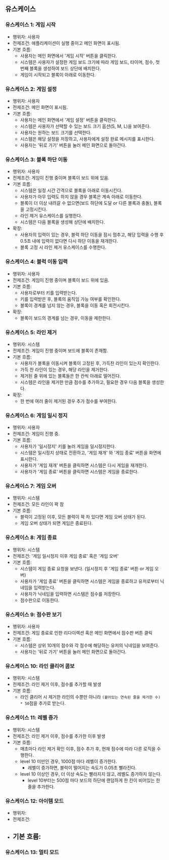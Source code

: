 ## 유스케이스

### 유스케이스 1: 게임 시작

- 행위자: 사용자
- 전제조건: 애플리케이션이 실행 중이고 메인 화면이 표시됨.
- 기본 흐름:
    - 사용자는 메인 화면에서 '게임 시작' 버튼을 클릭한다.
    - 시스템은 사용자가 설정한 게임 보드 크기에 따라 게임 보드, 타이머, 점수, 첫 번째 블록을 생성하여 보드 상단에 배치한다.
    - 게임이 시작되고 블록이 아래로 이동한다.

### 유스케이스 2: 게임 설정

- 행위자: 사용자
- 전제조건: 메인 화면이 표시됨.
- 기본 흐름:
    - 사용자는 메인 화면에서 '게임 설정' 버튼을 클릭한다.
    - 시스템은 사용자가 선택할 수 있는 보드 크기 옵션(S, M, L)을 보여준다.
    - 사용자는 원하는 보드 크기를 선택한다.
    - 시스템은 해당 설정을 저장하고, 사용자에게 설정 완료 메시지를 표시한다.
    - 사용자는 '뒤로 가기' 버튼을 눌러 메인 화면으로 돌아간다.

### 유스케이스 3: 블록 하단 이동

- 행위자: 사용자
- 전제조건: 게임이 진행 중이며 블록이 보드 위에 있음.
- 기본 흐름:
    - 시스템은 일정 시간 간격으로 블록을 아래로 이동시킨다.
    - 사용자가 아무 입력도 하지 않을 경우 블록은 계속 아래로 이동한다.
    - 블록이 더 이상 내려갈 수 없으면(보드 하단에 도달 or 다른 블록과 충돌), 블록을 고정시킨다.
    - 라인 제거 유스케이스를 실행한다.
    - 시스템은 다음 블록을 생성해 상단에 배치한다.
- 확장:
    - 사용자의 입력이 있는 경우, 블럭 하단 이동을 잠시 멈추고, 해당 입력을 수행 후 0.5초 내에 입력이 없다면 다시 하단 이동을 재개한다.
    - 블록 고정 시 라인 제거 유스케이스를 수행한다.

### 유스케이스 4: 블럭 이동 입력

- 행위자: 사용자
- 전제조건: 게임이 진행 중이며 블록이 보드 위에 있음.
- 기본 흐름:
    - 사용자로부터 키를 입력받는다.
    - 키를 입력받은 후, 블록의 움직임 가능 여부를 확인한다.
    - 블록이 경계를 넘지 않는 경우, 블록을 이동 혹은 회전시킨다.
- 확장:
    - 블록이 보드의 경계를 넘는 경우, 이동을 제한한다.

### 유스케이스 5: 라인 제거

- 행위자: 시스템
- 전제조건: 게임이 진행 중이며 보드에 블록이 존재함.
- 기본 흐름:
    - 사용자가 블록을 이동시켜 블록이 고정된 후, 가득찬 라인이 있는지 확인한다.
    - 가득 찬 라인이 있는 경우, 해당 라인을 제거한다.
    - 제거된 줄 위에 있는 블록들은 한 칸씩 아래로 떨어진다.
    - 시스템은 라인을 제거한 만큼 점수를 추가하고, 필요한 경우 다음 블록을 생성한다.
- 확장:
    - 한 번에 여러 줄이 제거된 경우 추가 점수를 부여한다.

### 유스케이스 6: 게임 일시 정지

- 행위자: 사용자
- 전제조건: 게임이 진행 중.
- 기본 흐름:
    - 사용자가 '일시정지' 키를 눌러 게임을 일시정지한다.
    - 시스템은 일시정지 상태로 전환하고, '게임 재개' 와 '게임 종료' 버튼을 화면에 표시한다.
    - 사용자가 '게임 재개' 버튼을 클릭하면 시스템은 다시 게임을 재개한다.
    - 사용자가 '게임 종료' 버튼을 클릭하면 시스템은 게임을 종료한다.

### 유스케이스 7: 게임 오버

- 행위자: 시스템
- 전제조건: 모든 라인이 꽉 참
- 기본 흐름:
    - 블럭이 고정된 이후, 모든 블럭이 꽉 차 있다면 게임 오버 상태가 된다.
    - 게임 오버 상태가 되면 게임은 종료된다.

### 유스케이스 8: 게임 종료

- 행위자: 시스템
- 전제조건: '게임 일시정지 이후 게임 종료' 혹은 '게임 오버'
- 기본 흐름:
    - 시스템이 게임 종료 요청을 보낸다. (일시정지 후 '게임 종료' 버튼 or 게임 오버)
    - 사용자가 '게임 종료' 버튼을 클릭하면 시스템은 게임을 종료하고 유저로부터 닉네임을 입력받는다.
    - 사용자가 닉네임을 입력하면 시스템은 점수를 저장한다.
    - 점수판으로 이동한다.

### 유스케이스 9: 점수판 보기

- 행위자: 사용자
- 전제조건: 게임 종료로 인한 리다이렉션 혹은 메인 화면에서 점수판 버튼 클릭
- 기본 흐름:
    - 시스템은 상위 10개의 점수와 각 점수에 해당하는 유저의 닉네임을 보여준다.
    - 사용자는 '뒤로 가기' 버튼을 눌러 메인 화면으로 돌아간다.

### 유스케이스 10: 라인 클리어 콤보

- 행위자: 시스템
- 전제조건: 라인 제거 이후, 점수를 추가할 때 발생
- 기본 흐름:
    - 라인 클리어 시 제거한 라인의 수뿐만 아니라 `(붙어있는 연속된 줄을 제거한 수) * 50`점을 추가로 받는다.

### 유스케이스 11: 레벨 증가

- 행위자: 시스템
- 전제조건: 라인 제거 이후, 점수를 추가한 이후 발생
- 기본 흐름:
    - 매초마다 라인 제거 확인 이후, 점수 추가 후, 현재 점수에 따라 다른 로직을 수행한다.
    - level 10 미만인 경우, 1000점 마다 레벨이 증가한다.
        - 레벨이 증가하면, 블럭이 떨어지는 속도가 0.05초 빨라진다.
    - level 10 이상인 경우, 더 이상 속도는 빨라지지 않고, 레벨도 증가하지 않는다.
        - level 10부터는 500점 마다 보드의 하단에 랜덤하게 한 칸이 비어있는 한 줄을 추가한다.

### 유스케이스 12: 아이템 모드

- 행위자:
- 전제조건:
- 기본 흐름:
  - 

### 유스케이스 13: 멀티 모드

